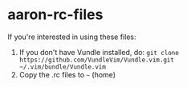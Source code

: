 # aaron-rc-files

If you're interested in using these files:

1. If you don't have Vundle installed, do: `git clone https://github.com/VundleVim/Vundle.vim.git ~/.vim/bundle/Vundle.vim`
2. Copy the .rc files to `~` (home)
